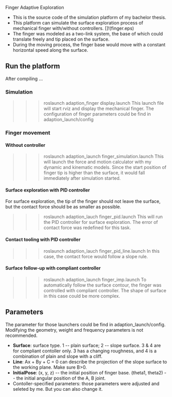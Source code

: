 Finger Adaptive Exploration

* This is the source code of the simulation platform of my bachelor thesis.
* This platform can simulate the surface exploration process of mechanical finger with/without controllers.
[]!(finger.eps)
* The finger was modeled as a two-link system, the base of which could translate freely and tip placed on the surface.
* During the moving process, the finger base would move with a constant horizontal speed along the surface.

## Run the platform
After compiling ...

### Simulation
>>> roslaunch adaption_finger display.launch
This launch file will start rviz and display the mechanical finger. The configuration of finger parameters could be find in adaption_launch/config

### Finger movement
#### Without controller
>>> roslaunch adaption_launch finger_simulation.launch
This will launch the force and motion calculator with my dynamic and kinematic models. Since the start position of finger tip is higher than the surface, it would fall immediately after simulation started.

#### Surface exploration with PID controller
For surface exploration, the tip of the finger should not leave the surface, but the contact force should be as smaller as possible.
>>> roslaunch adaption_lauch finger_pid.launch
This will run the PID controller for surface exploration. The error of contact force was redefined for this task.

#### Contact tooling with PID controller
>>> roslaunch adaption_lauch finger_pid_line.launch
In this case, the contact force would follow a slope rule.

#### Surface follow-up with compliant controller
>>> roslaunch adaption_launch finger_imp.launch
To automatically follow the surface contour, the finger was controlled with compliant controller. The shape of surface in this case could be more complex.

## Parameters
The parameter for those launchers could be find in adaption_launch/config. Modifying the geometry, weight and frequency parameters is not recommended.
* **Surface**: surface type. 1 -- plain surface; 2 -- slope surface. 3 & 4 are for compliant contoller only. 3 has a changing roughness, and 4 is a combination of plain and slope with a cliff.
* **Line**: Ax + By + C = 0 can describe the projection of the slope surface to the working plane. Make sure B>0.
* **InitialPose**: (x, y, z) -- the initial position of finger base. (theta1, theta2) -- the initial angular position of the A, B joint.
* Contoller-specified parameters: those parameters were adjusted and seleted by me. But you can also change it.